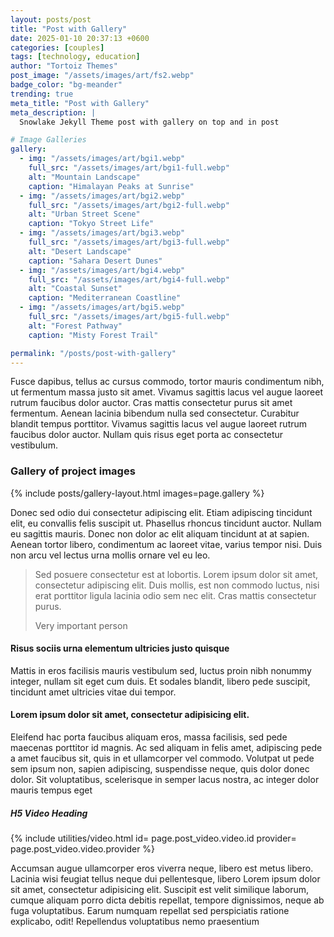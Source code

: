```yaml
---
layout: posts/post
title: "Post with Gallery"
date: 2025-01-10 20:37:13 +0600
categories: [couples]
tags: [technology, education]
author: "Tortoiz Themes"
post_image: "/assets/images/art/fs2.webp"
badge_color: "bg-meander"
trending: true
meta_title: "Post with Gallery"
meta_description: |
  Snowlake Jekyll Theme post with gallery on top and in post

# Image Galleries
gallery:
  - img: "/assets/images/art/bgi1.webp"
    full_src: "/assets/images/art/bgi1-full.webp"
    alt: "Mountain Landscape"
    caption: "Himalayan Peaks at Sunrise"
  - img: "/assets/images/art/bgi2.webp"
    full_src: "/assets/images/art/bgi2-full.webp"
    alt: "Urban Street Scene"
    caption: "Tokyo Street Life"
  - img: "/assets/images/art/bgi3.webp"
    full_src: "/assets/images/art/bgi3-full.webp"
    alt: "Desert Landscape"
    caption: "Sahara Desert Dunes"
  - img: "/assets/images/art/bgi4.webp"
    full_src: "/assets/images/art/bgi4-full.webp"
    alt: "Coastal Sunset"
    caption: "Mediterranean Coastline"
  - img: "/assets/images/art/bgi5.webp"
    full_src: "/assets/images/art/bgi5-full.webp"
    alt: "Forest Pathway"
    caption: "Misty Forest Trail"

permalink: "/posts/post-with-gallery"
---
```

 
Fusce dapibus, tellus ac cursus commodo, tortor mauris condimentum nibh, ut fermentum massa justo sit amet. Vivamus sagittis lacus vel augue laoreet rutrum faucibus dolor auctor. Cras mattis consectetur purus sit amet fermentum. Aenean lacinia bibendum nulla sed consectetur. Curabitur blandit tempus porttitor. Vivamus sagittis lacus vel augue laoreet rutrum faucibus dolor auctor. Nullam quis risus eget porta ac consectetur vestibulum.

### Gallery of project images

{% include posts/gallery-layout.html images=page.gallery %}

<div class="space40"></div>

Donec sed odio dui consectetur adipiscing elit. Etiam adipiscing tincidunt elit, eu convallis felis suscipit ut. Phasellus rhoncus tincidunt auctor. Nullam eu sagittis mauris. Donec non dolor ac elit aliquam tincidunt at at sapien. Aenean tortor libero, condimentum ac laoreet vitae, varius tempor nisi. Duis non arcu vel lectus urna mollis ornare vel eu leo.

<div class="space20"></div>
<blockquote class="icon">
<p>Sed posuere consectetur est at lobortis. Lorem ipsum dolor sit amet, consectetur adipiscing elit. Duis mollis, est non commodo luctus, nisi erat porttitor ligula lacinia odio sem nec elit. Cras mattis consectetur purus.</p>
<footer class="blockquote-footer">Very important person</footer>
</blockquote>
<div class="space20"></div>

#### Risus sociis urna elementum ultricies justo quisque

Mattis in eros facilisis mauris vestibulum sed, luctus proin nibh nonummy integer, nullam sit eget cum duis. Et sodales blandit, libero pede suscipit, tincidunt amet ultricies vitae dui tempor.

#### Lorem ipsum dolor sit amet, consectetur adipisicing elit.

Eleifend hac porta faucibus aliquam eros, massa facilisis, sed pede maecenas porttitor id magnis. Ac sed aliquam in felis amet, adipiscing pede a amet faucibus sit, quis in et ullamcorper vel commodo. Volutpat ut pede sem ipsum non, sapien adipiscing, suspendisse neque, quis dolor donec dolor. Sit voluptatibus, scelerisque in semper lacus nostra, ac integer dolor mauris tempus eget

##### H5 Video Heading 
{% include utilities/video.html id= page.post_video.video.id  provider= page.post_video.video.provider %}
<div class="space40"></div>

Accumsan augue ullamcorper eros viverra neque, libero est metus libero. Lacinia wisi feugiat tellus neque dui pellentesque, libero Lorem ipsum dolor sit amet, consectetur adipisicing elit. Suscipit est velit similique laborum, cumque aliquam porro dicta debitis repellat, tempore dignissimos, neque ab fuga voluptatibus. Earum numquam repellat sed perspiciatis ratione explicabo, odit! Repellendus voluptatibus nemo praesentium